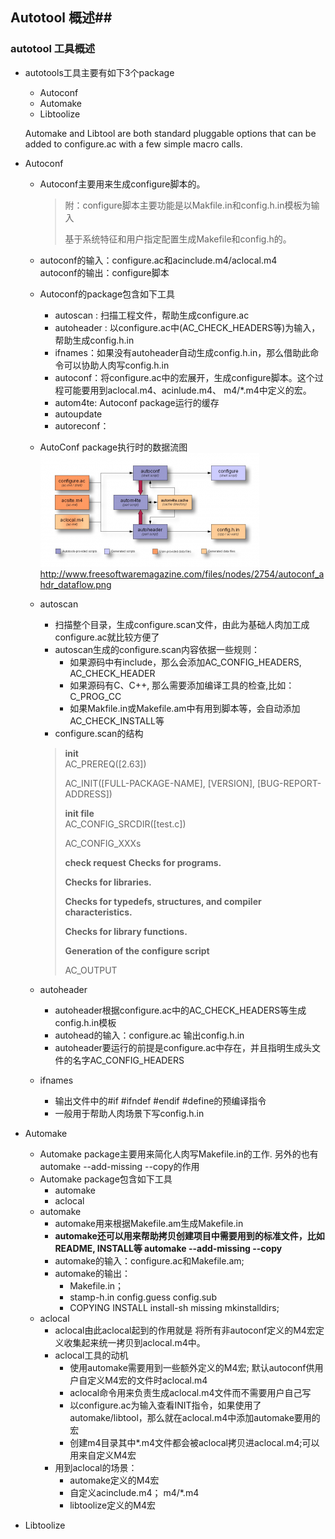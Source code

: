 ## Autotool 概述##

### autotool 工具概述 ###
    
- autotools工具主要有如下3个package
    - Autoconf
    - Automake
    - Libtoolize
    
  Automake and Libtool are both standard pluggable options that can be added to configure.ac with a few simple macro calls.


- Autoconf
    - Autoconf主要用来生成configure脚本的。

        > 附：configure脚本主要功能是以Makfile.in和config.h.in模板为输入
        > 
        >    基于系统特征和用户指定配置生成Makefile和config.h的。

    - autoconf的输入：configure.ac和acinclude.m4/aclocal.m4    
      autoconf的输出：configure脚本

    - Autoconf的package包含如下工具
        - autoscan : 扫描工程文件，帮助生成configure.ac
        - autoheader : 以configure.ac中(AC_CHECK_HEADERS等)为输入，帮助生成config.h.in
        - ifnames：如果没有autoheader自动生成config.h.in，那么借助此命令可以协助人肉写config.h.in
        - autoconf：将configure.ac中的宏展开，生成configure脚本。这个过程可能要用到aclocal.m4、acinlude.m4、 m4/*.m4中定义的宏。
        - autom4te: Autoconf package运行的缓存
        - autoupdate
        - autoreconf：
    
    - AutoConf package执行时的数据流图     
     ![image](./assets/autoconf_ahdr_dataflow.png)
     http://www.freesoftwaremagazine.com/files/nodes/2754/autoconf_ahdr_dataflow.png
     
    - autoscan
        - 扫描整个目录，生成configure.scan文件，由此为基础人肉加工成configure.ac就比较方便了
        - autoscan生成的configure.scan内容依据一些规则：
            - 如果源码中有include，那么会添加AC_CONFIG_HEADERS, AC_CHECK_HEADER
            - 如果源码有C、C++, 那么需要添加编译工具的检查,比如：C_PROG_CC
            - 如果Makfile.in或Makefile.am中有用到脚本等，会自动添加AC_CHECK_INSTALL等
        - configure.scan的结构
        >   **init**   
        >   AC_PREREQ([2.63])
        >   
        >   AC_INIT([FULL-PACKAGE-NAME], [VERSION], [BUG-REPORT-ADDRESS])
        >   
        >   **init file**  
        >   AC_CONFIG_SRCDIR([test.c])
        >   
        >   AC_CONFIG_XXXs
        > 
        >   **check request**
        >   **Checks for programs.**
        >   
        >   **Checks for libraries.**
        >   
        >   **Checks for typedefs, structures, and compiler characteristics.**
        >   
        >   **Checks for library functions.**
        >   
        >   **Generation of the configure script**
        >   
        >   AC_OUTPUT

    - autoheader
        - autoheader根据configure.ac中的AC_CHECK_HEADERS等生成config.h.in模板
        - autohead的输入：configure.ac 输出config.h.in
        - autoheader要运行的前提是configure.ac中存在，并且指明生成头文件的名字AC_CONFIG_HEADERS
  
    - ifnames
        - 输出文件中的#if #ifndef #endif #define的预编译指令
        - 一般用于帮助人肉场景下写config.h.in
    

- Automake
    - Automake package主要用来简化人肉写Makefile.in的工作. 另外的也有automake --add-missing --copy的作用
    - Automake package包含如下工具
        - automake
        - aclocal
    - automake
        - automake用来根据Makefile.am生成Makefile.in
        - **automake还可以用来帮助拷贝创建项目中需要用到的标准文件，比如README, INSTALL等 automake --add-missing --copy**
        - automake的输入：configure.ac和Makefile.am; 
        - automake的输出：
            - Makefile.in；
            - stamp-h.in config.guess config.sub
            - COPYING INSTALL install-sh missing mkinstalldirs; 
    - aclocal
        - aclocal由此aclocal起到的作用就是 将所有非autoconf定义的M4宏定义收集起来统一拷贝到aclocal.m4中。
        - aclocal工具的动机
            - 使用automake需要用到一些额外定义的M4宏; 默认autoconf供用户自定义M4宏的文件时aclocal.m4
            - aclocal命令用来负责生成aclocal.m4文件而不需要用户自己写
            - 以configure.ac为输入查看INIT指令，如果使用了automake/libtool，那么就在aclocal.m4中添加automake要用的宏
            - 创建m4目录其中*.m4文件都会被aclocal拷贝进aclocal.m4;可以用来自定义M4宏
        - 用到aclocal的场景：
            - automake定义的M4宏
            - 自定义acinclude.m4； m4/*.m4
            - libtoolize定义的M4宏
        

- Libtoolize


